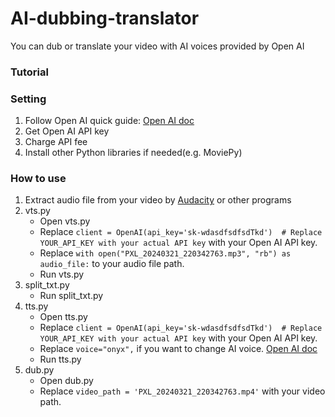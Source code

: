 # AI-dubbing-translator
You can dub or translate your video with AI voices provided by Open AI
### Tutorial
### Setting
1. Follow Open AI quick guide: [Open AI doc](https://platform.openai.com/docs/quickstart?context=python)
3. Get Open AI API key
4. Charge API fee
5. Install other Python libraries if needed(e.g. MoviePy)
### How to use
1. Extract audio file from your video by [Audacity](https://www.audacityteam.org/) or other programs
1. vts.py
   * Open vts.py
   * Replace `client = OpenAI(api_key='sk-wdasdfsdfsdTkd')  # Replace YOUR_API_KEY with your actual API key` with your Open AI API key.
   * Replace `with open("PXL_20240321_220342763.mp3", "rb") as audio_file:` to your audio file path.
   * Run vts.py
2. split_txt.py
   * Run split_txt.py
3. tts.py
   * Open tts.py
   * Replace `client = OpenAI(api_key='sk-wdasdfsdfsdTkd')  # Replace YOUR_API_KEY with your actual API key` with your Open AI API key.
   * Replace `voice="onyx",` if you want to change AI voice. [Open AI doc](https://platform.openai.com/docs/guides/text-to-speech)
   * Run tts.py
5. dub.py
   * Open dub.py
   * Replace `video_path = 'PXL_20240321_220342763.mp4'` with your video path.
